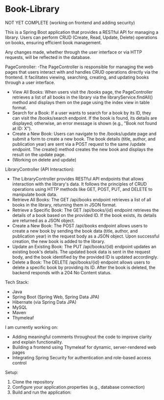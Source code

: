 ﻿# Book-Library
NOT YET COMPLETE (working on frontend and adding security)

This is a Spring Boot application that provides a RESTful API for managing a library. Users can perform CRUD (Create, Read, Update, Delete) operations on books, ensuring efficient book management.

Any changes made, whether through the user interface or via HTTP requests, will be reflected in the database.

PageController:
-The PageController is responsible for managing the web pages that users interact with and handles CRUD operations directly via the frontend. It facilitates viewing, searching, creating, and updating books through a user interface.
- View All Books: When users visit the /books page, the PageController retrieves a list of all books in the library via the libraryService.findAll() method and displays them on the page using the index view in table format.
- Search for a Book: If a user wants to search for a book by its ID, they can visit the /books/search endpoint. If the book is found, its details are displayed; otherwise, an error message is shown (e.g., "Book not found at ID: X").
- Create a New Book: Users can navigate to the /books/update page and submit a form to create a new book. The book details (title, author, and publication year) are sent via a POST request to the same /update endpoint. The create() method creates the new book and displays the result on the update page.
- (Working on delete and update)

LibraryController (API Interaction):

- The LibraryController provides RESTful API endpoints that allows interaction with the library's data. It follows the principles of CRUD operations using HTTP methods like GET, POST, PUT, and DELETE to manipulate book data.
- Retrieve All Books: The GET /api/books endpoint retrieves a list of all books in the library, returning them in JSON format.
- Retrieve a Specific Book: The GET /api/books/{id} endpoint retrieves the details of a book based on the provided ID. If the book exists, its details are returned as a JSON object.
- Create a New Book: The POST /api/books endpoint allows users to create a new book by sending the book data (title, author, and publication year) in the request body as a JSON object. Upon successful creation, the new book is added to the library.
- Update an Existing Book: The PUT /api/books/{id} endpoint updates an existing book's details. The updated book data is sent in the request body, and the book identified by the provided ID is updated accordingly.
- Delete a Book: The DELETE /api/books/{id} endpoint allows users to delete a specific book by providing its ID. After the book is deleted, the backend responds with a 204 No Content status.

Tech Stack:
- Java
- Spring Boot (Spring Web, Spring Data JPA)
- Hibernate (via Spring Data JPA)
- MySQL
- Maven
- Thymeleaf

I am currently working on:
- Adding meaningful comments throughout the code to improve clarity and explain functionality.
- Building a frontend using Thymeleaf for dynamic, server-rendered web pages
- Integrating Spring Security for authentication and role-based access control
  

Setup: 
1. Clone the repository
2. Configure your application.properties (e.g., database connection)
3. Build and run the application:
   








